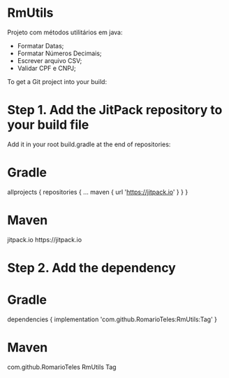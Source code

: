 # RmUtils
Projeto com métodos utilitários em java:
- Formatar Datas;
- Formatar Números Decimais;
- Escrever arquivo CSV;
- Validar CPF e CNPJ;

To get a Git project into your build:

# Step 1. Add the JitPack repository to your build file

Add it in your root build.gradle at the end of repositories:

# Gradle

allprojects {
  repositories {
    ...
    maven { url 'https://jitpack.io' }
  }
}

# Maven

<repositories>
		<repository>
		    <id>jitpack.io</id>
		    <url>https://jitpack.io</url>
		</repository>
	</repositories>
  
  
# Step 2. Add the dependency

# Gradle

dependencies {
	        implementation 'com.github.RomarioTeles:RmUtils:Tag'
}

# Maven

<dependency>
	    <groupId>com.github.RomarioTeles</groupId>
	    <artifactId>RmUtils</artifactId>
	    <version>Tag</version>
	</dependency>


